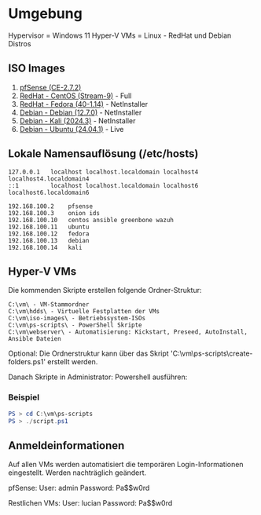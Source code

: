# Umgebung

Hypervisor = Windows 11 Hyper-V
VMs = Linux - RedHat und Debian Distros

## ISO Images

1. [pfSense (CE-2.7.2)](https://mindrefinedde.sharepoint.com/sites/WB_CS_05/_layouts/15/download.aspx?SourceUrl=%2Fsites%2FWB%5FCS%5F05%2FFreigegebene%20Dokumente%2F%F0%9F%91%A9%E2%80%8D%F0%9F%8E%93%20Tutoring%2FISO%20images%2FpfSense%2DCE%2D2%2E7%2E2%2DRELEASE%2Damd64%2Eiso)
2. [RedHat - CentOS (Stream-9)](https://mirrors.centos.org/mirrorlist?path=/9-stream/BaseOS/x86_64/iso/CentOS-Stream-9-latest-x86_64-dvd1.iso&redirect=1&protocol=https) - Full
3. [RedHat - Fedora (40-1.14)](https://download.fedoraproject.org/pub/fedora/linux/releases/40/Everything/x86_64/iso/Fedora-Everything-netinst-x86_64-40-1.14.iso) - NetInstaller
4. [Debian - Debian (12.7.0)](https://cdimage.debian.org/debian-cd/current/amd64/iso-cd/debian-12.7.0-amd64-netinst.iso) - NetInstaller
5. [Debian - Kali (2024.3)](https://cdimage.kali.org/kali-2024.3/kali-linux-2024.3-installer-netinst-amd64.iso) - NetInstaller
6. [Debian - Ubuntu (24.04.1)](https://releases.ubuntu.com/24.04.1/ubuntu-24.04.1-live-server-amd64.iso) - Live


## Lokale Namensauflösung (/etc/hosts)

```/etc/hosts
127.0.0.1   localhost localhost.localdomain localhost4 localhost4.localdomain4
::1         localhost localhost.localdomain localhost6 localhost6.localdomain6

192.168.100.2    pfsense
192.168.100.3    onion ids
192.168.100.10   centos ansible greenbone wazuh
192.168.100.11   ubuntu
192.168.100.12   fedora
192.168.100.13   debian
192.168.100.14   kali
```


## Hyper-V VMs

Die kommenden Skripte erstellen folgende Ordner-Struktur:

```File Explorer
C:\vm\ - VM-Stammordner 
C:\vm\hdds\ - Virtuelle Festplatten der VMs
C:\vm\iso-images\ - Betriebssystem-ISOs
C:\vm\ps-scripts\ - PowerShell Skripte
C:\vm\webserver\ - Automatisierung: Kickstart, Preseed, AutoInstall, Ansible Dateien
```
Optional: Die Ordnerstruktur kann über das Skript 'C:\vm\ps-scripts\create-folders.ps1' erstellt werden.

Danach Skripte in Administrator: Powershell ausführen:

### Beispiel
```powershell
PS > cd C:\vm\ps-scripts
PS > ./script.ps1
```

## Anmeldeinformationen

Auf allen VMs werden automatisiert die temporären Login-Informationen eingestellt. Werden nachträglich geändert. 

pfSense: 
      User: admin
      Password: Pa$$w0rd

Restlichen VMs:
      User: lucian
      Password: Pa$$w0rd

